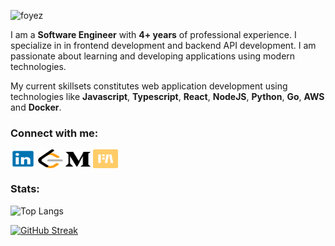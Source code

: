 <p align="left"> <img src="https://komarev.com/ghpvc/?username=foyez-dev&label=Profile%20views&color=0e75b6&style=flat" alt="foyez" /> </p>

I am a **Software Engineer** with **4+ years** of professional experience. I specialize in in frontend development and backend API development. I am passionate about learning and developing applications using modern technologies.

My current skillsets constitutes web application development using technologies like **Javascript**, **Typescript**, **React**, **NodeJS**, **Python**, **Go**, **AWS** and **Docker**.

### Connect with me:
<p align="left">
<a href="https://linkedin.com/in/foyez" target="blank"><img align="center" src="https://raw.githubusercontent.com/foyez/foyez/main/img/linkedin.svg" alt="https://linkedin.com/in/foyez" height="30" width="40" /></a>
<a href="https://leetcode.com/u/foyez/" target="blank"><img align="center" src="https://raw.githubusercontent.com/foyez/foyez/main/img/leetcode.svg" alt="https://leetcode.com/u/foyez" height="30" width="40" /></a>
<a href="https://medium.com/@foyez" target="blank"><img align="center" src="https://raw.githubusercontent.com/foyez/foyez/main/img/medium.svg" alt="https://medium.com/@foyez" height="30" width="40" /></a>
<a href="https://foyez.netlify.app/" target="blank"><img align="center" src="https://raw.githubusercontent.com/foyez/foyez/main/img/foyez.svg" alt="https://foyez.netlify.app/" height="30" width="40" /></a>
</p>
</p>
</p>

### Stats:

![Top Langs](https://github-readme-stats.vercel.app/api/top-langs/?username=foyez&layout=compact&hide=html,css)

[![GitHub Streak](https://github-readme-streak-stats.herokuapp.com?user=foyez)](https://git.io/streak-stats)